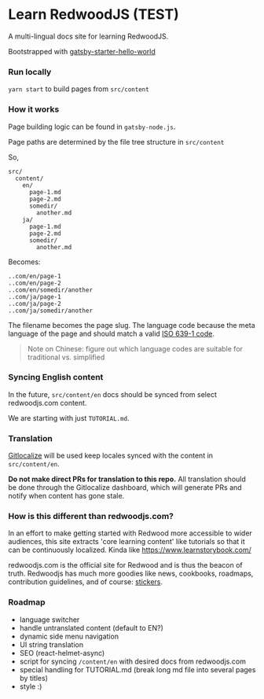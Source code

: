 # Learn RedwoodJS (TEST)

A multi-lingual docs site for learning RedwoodJS.

Bootstrapped with [gatsby-starter-hello-world](https://github.com/gatsbyjs/gatsby-starter-hello-world)

### Run locally

`yarn start` to build pages from `src/content`

### How it works

Page building logic can be found in `gatsby-node.js`.

Page paths are determined by the file tree structure in `src/content`

So,

```
src/
  content/
    en/
      page-1.md
      page-2.md
      somedir/
        another.md
    ja/
      page-1.md
      page-2.md
      somedir/
        another.md
```

Becomes:

```
..com/en/page-1
..com/en/page-2
..com/en/somedir/another
..com/ja/page-1
..com/ja/page-2
..com/ja/somedir/another
```

The filename becomes the page slug. The language code because the meta language of the page and should match a valid [ISO 639-1 code](https://en.wikipedia.org/wiki/List_of_ISO_639-1_codes).

> Note on Chinese: figure out which language codes are suitable for traditional vs. simplified

### Syncing English content

In the future, `src/content/en` docs should be synced from select redwoodjs.com content.

We are starting with just `TUTORIAL.md`.

### Translation

[Gitlocalize](https://gitlocalize.com/) will be used keep locales synced with the content in `src/content/en`.

**Do not make direct PRs for translation to this repo.** All translation should be done through the Gitlocalize dashboard, which will generate PRs and notify when content has gone stale.

### How is this different than redwoodjs.com?

In an effort to make getting started with Redwood more accessible to wider audiences, this site extracts 'core learning content' like tutorials so that it can be continuously localized. Kinda like https://www.learnstorybook.com/

redwoodjs.com is the official site for Redwood and is thus the beacon of truth. Redwoodjs has much more goodies like news, cookbooks, roadmaps, contribution guidelines, and of course: [stickers](https://redwoodjs.com/stickers).

### Roadmap

- language switcher
- handle untranslated content (default to EN?)
- dynamic side menu navigation
- UI string translation
- SEO (react-helmet-async)
- script for syncing `/content/en` with desired docs from redwoodjs.com
- special handling for TUTORIAL.md (break long md file into several pages by titles)
- style :)
